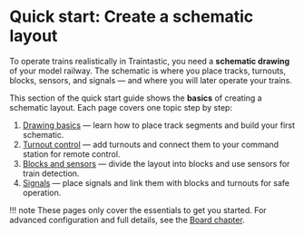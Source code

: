 # Quick start: Create a schematic layout

To operate trains realistically in Traintastic, you need a **schematic drawing** of your model railway.
The schematic is where you place tracks, turnouts, blocks, sensors, and signals — and where you will later operate your trains.

This section of the quick start guide shows the **basics** of creating a schematic layout.
Each page covers one topic step by step:

1. [Drawing basics](drawing-basics.md) — learn how to place track segments and build your first schematic.
2. [Turnout control](turnouts.md) — add turnouts and connect them to your command station for remote control.
3. [Blocks and sensors](blocks-sensors.md) — divide the layout into blocks and use sensors for train detection.
4. [Signals](signals.md) — place signals and link them with blocks and turnouts for safe operation.

!!! note
    These pages only cover the essentials to get you started.
    For advanced configuration and full details, see the [Board chapter](../../user-guide/board/index.md).
